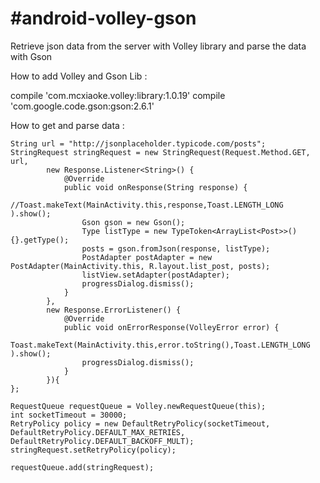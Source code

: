 #android-volley-gson
======
Retrieve json data from the server with Volley library and parse the data with Gson

How to add Volley and Gson Lib :

compile 'com.mcxiaoke.volley:library:1.0.19'
compile 'com.google.code.gson:gson:2.6.1'

How to get and parse data :

```
String url = "http://jsonplaceholder.typicode.com/posts";
StringRequest stringRequest = new StringRequest(Request.Method.GET, url,
        new Response.Listener<String>() {
            @Override
            public void onResponse(String response) {
                //Toast.makeText(MainActivity.this,response,Toast.LENGTH_LONG ).show();
                Gson gson = new Gson();
                Type listType = new TypeToken<ArrayList<Post>>() {}.getType();
                posts = gson.fromJson(response, listType);
                PostAdapter postAdapter = new PostAdapter(MainActivity.this, R.layout.list_post, posts);
                listView.setAdapter(postAdapter);
                progressDialog.dismiss();
            }
        },
        new Response.ErrorListener() {
            @Override
            public void onErrorResponse(VolleyError error) {
                Toast.makeText(MainActivity.this,error.toString(),Toast.LENGTH_LONG ).show();
                progressDialog.dismiss();
            }
        }){
};

RequestQueue requestQueue = Volley.newRequestQueue(this);
int socketTimeout = 30000;
RetryPolicy policy = new DefaultRetryPolicy(socketTimeout, DefaultRetryPolicy.DEFAULT_MAX_RETRIES, DefaultRetryPolicy.DEFAULT_BACKOFF_MULT);
stringRequest.setRetryPolicy(policy);

requestQueue.add(stringRequest);

```
